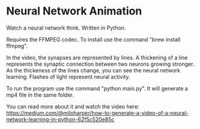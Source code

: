 # Neural Network Animation
Watch a neural network think. Written in Python.

Requires the FFMPEG codec. To install use the command "brew install ffmpeg".

In the video, the synapses are represented by lines. A thickening of a line represents the synaptic connection between
two neurons growing stronger. As the thickeness of the lines change, you can see the neural network learning. Flashes of
light represent neural activity.

To run the program use the command "python main.py". It will generate a mp4 file in the same folder.

You can read more about it and watch the video here:
https://medium.com/@miloharper/how-to-generate-a-video-of-a-neural-network-learning-in-python-62f5c520e85c

